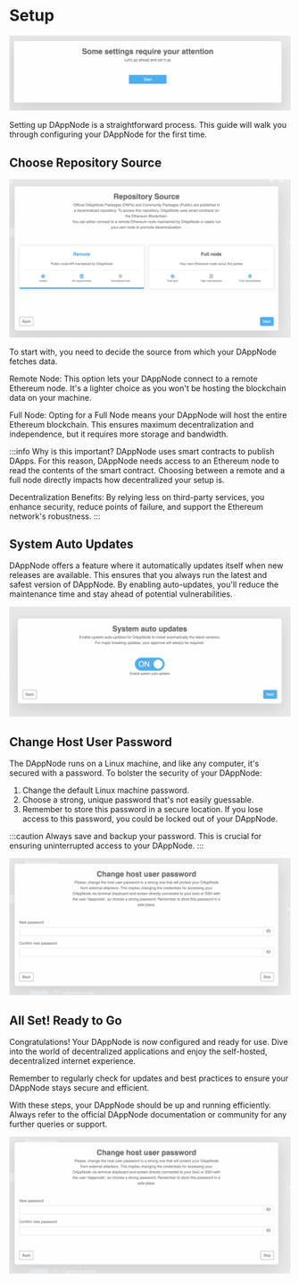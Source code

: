 # Setup

![setup-1](/img/setup-1.png)

Setting up DAppNode is a straightforward process. This guide will walk you through configuring your DAppNode for the first time.

## Choose Repository Source

![setup-2](/img/setup-2.png)

To start with, you need to decide the source from which your DAppNode fetches data.

Remote Node: This option lets your DAppNode connect to a remote Ethereum node. It's a lighter choice as you won't be hosting the blockchain data on your machine.

Full Node: Opting for a Full Node means your DAppNode will host the entire Ethereum blockchain. This ensures maximum decentralization and independence, but it requires more storage and bandwidth.

:::info
Why is this important?
DAppNode uses smart contracts to publish DApps. For this reason, DAppNode needs access to an Ethereum node to read the contents of the smart contract. Choosing between a remote and a full node directly impacts how decentralized your setup is.

Decentralization Benefits: By relying less on third-party services, you enhance security, reduce points of failure, and support the Ethereum network's robustness.
:::

## System Auto Updates

DAppNode offers a feature where it automatically updates itself when new releases are available. This ensures that you always run the latest and safest version of DAppNode. By enabling auto-updates, you'll reduce the maintenance time and stay ahead of potential vulnerabilities.

![setup-3](/img/setup-3.png)

## Change Host User Password

The DAppNode runs on a Linux machine, and like any computer, it's secured with a password. To bolster the security of your DAppNode:

1. Change the default Linux machine password.
2. Choose a strong, unique password that's not easily guessable.
3. Remember to store this password in a secure location. If you lose access to this password, you could be locked out of your DAppNode.

:::caution
Always save and backup your password. This is crucial for ensuring uninterrupted access to your DAppNode.
:::

![setup-4](/img/setup-4.png)

## All Set! Ready to Go

Congratulations! Your DAppNode is now configured and ready for use. Dive into the world of decentralized applications and enjoy the self-hosted, decentralized internet experience.

Remember to regularly check for updates and best practices to ensure your DAppNode stays secure and efficient.

With these steps, your DAppNode should be up and running efficiently. Always refer to the official DAppNode documentation or community for any further queries or support.

![setup-5](/img/setup-5.png)
